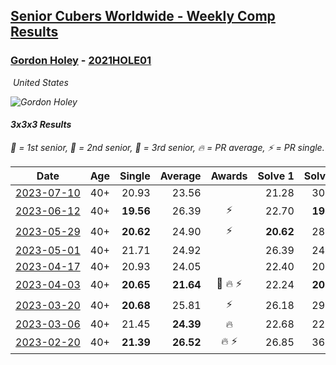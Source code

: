 <style>table {white-space: nowrap;}</style>
<link rel="stylesheet" type="text/css" href="/scw-comp/css/flags.css" />

## [Senior Cubers Worldwide - Weekly Comp Results](/scw-comp/results/)
### [Gordon Holey](README.md) - [2021HOLE01](https://www.worldcubeassociation.org/persons/2021HOLE01?event=333)

<i class="flag flag-US" />&nbsp;United States

![Gordon Holey](1642020105.jpg)

#### 3x3x3 Results

<span style="white-space: nowrap;">🥇 = 1st senior</span>, <span style="white-space: nowrap;">🥈 = 2nd senior</span>, <span style="white-space: nowrap;">🥉 = 3rd senior</span>, <span style="white-space: nowrap;">🔥 = PR average</span>, <span style="white-space: nowrap;">⚡ = PR single</span>.

| Date | Age | Single | Average | Awards | Solve 1 | Solve 2 | Solve 3 | Solve 4 | Solve 5 | Video |
| :--: | :--: | --: | --: | :--: | --: | --: | --: | --: | --: | :-- |
| [2023-07-10](../../results/2023-07-10/333.md) | 40+ | 20.93 | 23.56 |  | 21.28 | 30.12 | 21.40 | 28.01 | 20.93 | [Desktop](https://www.facebook.com/events/198208716234931/permalink/203284699060666) / [Mobile](https://m.facebook.com/events/198208716234931?view=permalink&id=203284699060666) |
| [2023-06-12](../../results/2023-06-12/333.md) | 40+ | **19.56** | 26.39 | ⚡ | 22.70 | **19.56** | DNF | 27.90 | 28.57 | [Desktop](https://www.facebook.com/events/2098018943739146/permalink/2105973696277004) / [Mobile](https://m.facebook.com/events/2098018943739146?view=permalink&id=2105973696277004) |
| [2023-05-29](../../results/2023-05-29/333.md) | 40+ | **20.62** | 24.90 | ⚡ | **20.62** | 28.95 | 26.18 | 24.25 | 24.27 | [Desktop](https://www.facebook.com/766997877/videos/770915944747178) / [Mobile](https://m.facebook.com/766997877/videos/770915944747178) |
| [2023-05-01](../../results/2023-05-01/333.md) | 40+ | 21.71 | 24.92 |  | 26.39 | 24.93 | 25.38 | 21.71 | 24.46 | [Desktop](https://www.facebook.com/766997877/videos/250718377630088) / [Mobile](https://m.facebook.com/766997877/videos/250718377630088) |
| [2023-04-17](../../results/2023-04-17/333.md) | 40+ | 20.93 | 24.05 |  | 22.40 | 20.93 | 29.42 | 24.49 | 25.27 | [Desktop](https://www.facebook.com/766997877/videos/627603272565014) / [Mobile](https://m.facebook.com/766997877/videos/627603272565014) |
| [2023-04-03](../../results/2023-04-03/333.md) | 40+ | **20.65** | **21.64** | 🥉 🔥 ⚡ | 22.24 | **20.65** | 21.91 | 20.76 | 23.81 | [Desktop](https://www.facebook.com/766997877/videos/773236254151635) / [Mobile](https://m.facebook.com/766997877/videos/773236254151635) |
| [2023-03-20](../../results/2023-03-20/333.md) | 40+ | **20.68** | 25.81 | ⚡ | 26.18 | 29.63 | 21.63 | 30.06 | **20.68** | [Desktop](https://www.facebook.com/766997877/videos/1787580071678487) / [Mobile](https://m.facebook.com/766997877/videos/1787580071678487) |
| [2023-03-06](../../results/2023-03-06/333.md) | 40+ | 21.45 | **24.39** | 🔥 | 22.68 | 22.92 | 28.86 | 21.45 | 27.58 | [Desktop](https://www.facebook.com/766997877/videos/1750397598688642) / [Mobile](https://m.facebook.com/766997877/videos/1750397598688642) |
| [2023-02-20](../../results/2023-02-20/333.md) | 40+ | **21.39** | **26.52** | 🔥 ⚡ | 26.85 | 36.14 | 31.05 | **21.39** | 21.66 | [Desktop](https://www.facebook.com/events/569225115154363/permalink/574076274669247) / [Mobile](https://m.facebook.com/events/569225115154363?view=permalink&id=574076274669247) |


<!-- Global site tag (gtag.js) - Google Analytics -->
<script async src="https://www.googletagmanager.com/gtag/js?id=UA-86348435-3"></script>
<script>window.dataLayer = window.dataLayer || []; function gtag() {dataLayer.push(arguments);} gtag('js', new Date()); gtag('config', 'UA-86348435-3');</script>
